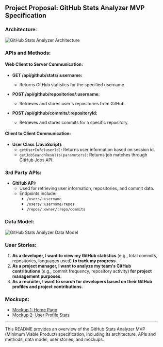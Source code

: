 ## Project Proposal: GitHub Stats Analyzer MVP Specification

### Architecture:

![GitHub Stats Analyzer Architecture](https://example.com/github_stats_analyzer_architecture.png)

### APIs and Methods:

#### Web Client to Server Communication:

- **GET /api/github/stats/:username:**
  - Returns GitHub statistics for the specified username.
  
- **POST /api/github/repositories/:username:**
  - Retrieves and stores user's repositories from GitHub.
  
- **POST /api/github/commits/:repositoryId:**
  - Retrieves and stores commits for a specific repository.

#### Client to Client Communication:

- **User Class (JavaScript):**
  - `getUserInfo(userId)`: Returns user information based on session id.
  - `getJobSearchResults(parameters)`: Returns job matches through GitHub Jobs API.

### 3rd Party APIs:

- **GitHub API:**
  - Used for retrieving user information, repositories, and commit data.
  - Endpoints include:
    - `/users/:username`
    - `/users/:username/repos`
    - `/repos/:owner/:repo/commits`

### Data Model:

![GitHub Stats Analyzer Data Model](https://example.com/github_stats_analyzer_data_model.png)

### User Stories:

1. **As a developer, I want to view my GitHub statistics** (e.g., total commits, repositories, languages used) **to track my progress.**
2. **As a project manager, I want to analyze my team's GitHub contributions** (e.g., commit frequency, repository activity) **for project management purposes.**
3. **As a recruiter, I want to search for developers based on their GitHub profiles and project contributions.**

### Mockups:

- [Mockup 1: Home Page](https://example.com/home_page_mockup.png)
- [Mockup 2: User Profile Stats](https://example.com/user_profile_stats_mockup.png)

---

This README provides an overview of the GitHub Stats Analyzer MVP (Minimum Viable Product) specification, including its architecture, APIs and methods, data model, user stories, and mockups.

